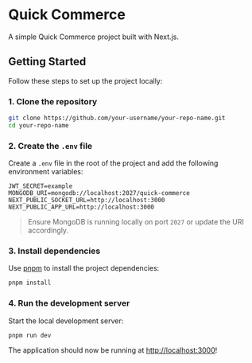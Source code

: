 # Quick Commerce

A simple Quick Commerce project built with Next.js.

## Getting Started

Follow these steps to set up the project locally:

### 1. Clone the repository

```bash
git clone https://github.com/your-username/your-repo-name.git
cd your-repo-name
```

### 2. Create the `.env` file

Create a `.env` file in the root of the project and add the following environment variables:

```env
JWT_SECRET=example
MONGODB_URI=mongodb://localhost:2027/quick-commerce
NEXT_PUBLIC_SOCKET_URL=http://localhost:3000
NEXT_PUBLIC_APP_URL=http://localhost:3000
```

> Ensure MongoDB is running locally on port `2027` or update the URI accordingly.

### 3. Install dependencies

Use [pnpm](https://pnpm.io/) to install the project dependencies:

```bash
pnpm install
```

### 4. Run the development server

Start the local development server:

```bash
pnpm run dev
```

The application should now be running at [http://localhost:3000](http://localhost:3000)!

